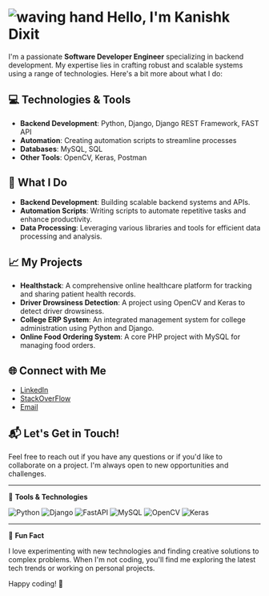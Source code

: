 # ![waving hand](https://media.giphy.com/media/hvRJCLFzcasrR4ia7z/giphy.gif) Hello, I'm Kanishk Dixit

I'm a passionate **Software Developer Engineer** specializing in backend development. My expertise lies in crafting robust and scalable systems using a range of technologies. Here's a bit more about what I do:

## 💻 Technologies & Tools

- **Backend Development**: Python, Django, Django REST Framework, FAST API
- **Automation**: Creating automation scripts to streamline processes
- **Databases**: MySQL, SQL
- **Other Tools**: OpenCV, Keras, Postman

## 🌟 What I Do

- **Backend Development**: Building scalable backend systems and APIs.
- **Automation Scripts**: Writing scripts to automate repetitive tasks and enhance productivity.
- **Data Processing**: Leveraging various libraries and tools for efficient data processing and analysis.

## 📈 My Projects

- **Healthstack**: A comprehensive online healthcare platform for tracking and sharing patient health records.
- **Driver Drowsiness Detection**: A project using OpenCV and Keras to detect driver drowsiness.
- **College ERP System**: An integrated management system for college administration using Python and Django.
- **Online Food Ordering System**: A core PHP project with MySQL for managing food orders.

## 🌐 Connect with Me

- [LinkedIn](https://www.linkedin.com/in/kanishk-dixit-079763197/)
- [StackOverFlow](https://stackoverflow.com/users/19274934/kanishk-dixit)
- [Email](kanishkdixitkd9@gmail.com)

## 📬 Let's Get in Touch!

Feel free to reach out if you have any questions or if you'd like to collaborate on a project. I'm always open to new opportunities and challenges.

---

🔧 **Tools & Technologies**

![Python](https://img.shields.io/badge/Python-3776AB?style=flat&logo=python&logoColor=white)
![Django](https://img.shields.io/badge/Django-092D37?style=flat&logo=django&logoColor=white)
![FastAPI](https://img.shields.io/badge/FastAPI-009688?style=flat&logo=fastapi&logoColor=white)
![MySQL](https://img.shields.io/badge/MySQL-4479A1?style=flat&logo=mysql&logoColor=white)
![OpenCV](https://img.shields.io/badge/OpenCV-5C3EE8?style=flat&logo=opencv&logoColor=white)
![Keras](https://img.shields.io/badge/Keras-D00000?style=flat&logo=keras&logoColor=white)

---

🚀 **Fun Fact**

I love experimenting with new technologies and finding creative solutions to complex problems. When I'm not coding, you'll find me exploring the latest tech trends or working on personal projects.

Happy coding! 🎉
